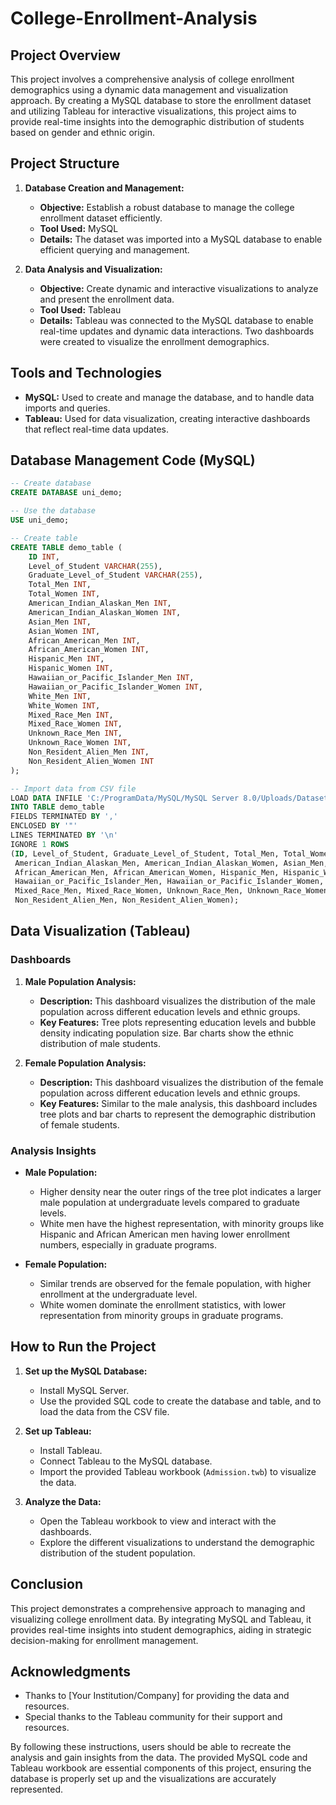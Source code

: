 # College-Enrollment-Analysis

## Project Overview

This project involves a comprehensive analysis of college enrollment demographics using a dynamic data management and visualization approach. By creating a MySQL database to store the enrollment dataset and utilizing Tableau for interactive visualizations, this project aims to provide real-time insights into the demographic distribution of students based on gender and ethnic origin.

## Project Structure

1. **Database Creation and Management:**
   - **Objective:** Establish a robust database to manage the college enrollment dataset efficiently.
   - **Tool Used:** MySQL
   - **Details:** The dataset was imported into a MySQL database to enable efficient querying and management.

2. **Data Analysis and Visualization:**
   - **Objective:** Create dynamic and interactive visualizations to analyze and present the enrollment data.
   - **Tool Used:** Tableau
   - **Details:** Tableau was connected to the MySQL database to enable real-time updates and dynamic data interactions. Two dashboards were created to visualize the enrollment demographics.

## Tools and Technologies

- **MySQL:** Used to create and manage the database, and to handle data imports and queries.
- **Tableau:** Used for data visualization, creating interactive dashboards that reflect real-time data updates.

## Database Management Code (MySQL)

```sql
-- Create database
CREATE DATABASE uni_demo;

-- Use the database
USE uni_demo;

-- Create table
CREATE TABLE demo_table (
    ID INT,
    Level_of_Student VARCHAR(255),
    Graduate_Level_of_Student VARCHAR(255),
    Total_Men INT,
    Total_Women INT,
    American_Indian_Alaskan_Men INT,
    American_Indian_Alaskan_Women INT,
    Asian_Men INT,
    Asian_Women INT,
    African_American_Men INT,
    African_American_Women INT,
    Hispanic_Men INT,
    Hispanic_Women INT,
    Hawaiian_or_Pacific_Islander_Men INT,
    Hawaiian_or_Pacific_Islander_Women INT,
    White_Men INT,
    White_Women INT,
    Mixed_Race_Men INT,
    Mixed_Race_Women INT,
    Unknown_Race_Men INT,
    Unknown_Race_Women INT,
    Non_Resident_Alien_Men INT,
    Non_Resident_Alien_Women INT
);

-- Import data from CSV file
LOAD DATA INFILE 'C:/ProgramData/MySQL/MySQL Server 8.0/Uploads/Dataset - 2021.csv'
INTO TABLE demo_table
FIELDS TERMINATED BY ',' 
ENCLOSED BY '"'
LINES TERMINATED BY '\n'
IGNORE 1 ROWS
(ID, Level_of_Student, Graduate_Level_of_Student, Total_Men, Total_Women, 
 American_Indian_Alaskan_Men, American_Indian_Alaskan_Women, Asian_Men, Asian_Women,
 African_American_Men, African_American_Women, Hispanic_Men, Hispanic_Women,
 Hawaiian_or_Pacific_Islander_Men, Hawaiian_or_Pacific_Islander_Women, White_Men, White_Women,
 Mixed_Race_Men, Mixed_Race_Women, Unknown_Race_Men, Unknown_Race_Women,
 Non_Resident_Alien_Men, Non_Resident_Alien_Women);
```

## Data Visualization (Tableau)

### Dashboards

1. **Male Population Analysis:**
   - **Description:** This dashboard visualizes the distribution of the male population across different education levels and ethnic groups.
   - **Key Features:** Tree plots representing education levels and bubble density indicating population size. Bar charts show the ethnic distribution of male students.

2. **Female Population Analysis:**
   - **Description:** This dashboard visualizes the distribution of the female population across different education levels and ethnic groups.
   - **Key Features:** Similar to the male analysis, this dashboard includes tree plots and bar charts to represent the demographic distribution of female students.

### Analysis Insights

- **Male Population:**
  - Higher density near the outer rings of the tree plot indicates a larger male population at undergraduate levels compared to graduate levels.
  - White men have the highest representation, with minority groups like Hispanic and African American men having lower enrollment numbers, especially in graduate programs.

- **Female Population:**
  - Similar trends are observed for the female population, with higher enrollment at the undergraduate level.
  - White women dominate the enrollment statistics, with lower representation from minority groups in graduate programs.

## How to Run the Project

1. **Set up the MySQL Database:**
   - Install MySQL Server.
   - Use the provided SQL code to create the database and table, and to load the data from the CSV file.

2. **Set up Tableau:**
   - Install Tableau.
   - Connect Tableau to the MySQL database.
   - Import the provided Tableau workbook (`Admission.twb`) to visualize the data.

3. **Analyze the Data:**
   - Open the Tableau workbook to view and interact with the dashboards.
   - Explore the different visualizations to understand the demographic distribution of the student population.

## Conclusion

This project demonstrates a comprehensive approach to managing and visualizing college enrollment data. By integrating MySQL and Tableau, it provides real-time insights into student demographics, aiding in strategic decision-making for enrollment management.

## Acknowledgments

- Thanks to [Your Institution/Company] for providing the data and resources.
- Special thanks to the Tableau community for their support and resources.

By following these instructions, users should be able to recreate the analysis and gain insights from the data. The provided MySQL code and Tableau workbook are essential components of this project, ensuring the database is properly set up and the visualizations are accurately represented.
